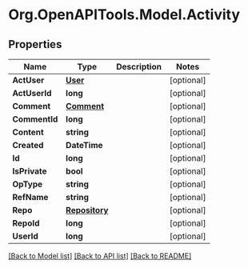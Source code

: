 # Org.OpenAPITools.Model.Activity

## Properties

Name | Type | Description | Notes
------------ | ------------- | ------------- | -------------
**ActUser** | [**User**](User.md) |  | [optional] 
**ActUserId** | **long** |  | [optional] 
**Comment** | [**Comment**](Comment.md) |  | [optional] 
**CommentId** | **long** |  | [optional] 
**Content** | **string** |  | [optional] 
**Created** | **DateTime** |  | [optional] 
**Id** | **long** |  | [optional] 
**IsPrivate** | **bool** |  | [optional] 
**OpType** | **string** |  | [optional] 
**RefName** | **string** |  | [optional] 
**Repo** | [**Repository**](Repository.md) |  | [optional] 
**RepoId** | **long** |  | [optional] 
**UserId** | **long** |  | [optional] 

[[Back to Model list]](../README.md#documentation-for-models) [[Back to API list]](../README.md#documentation-for-api-endpoints) [[Back to README]](../README.md)

